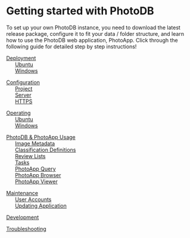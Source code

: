 # Getting started with PhotoDB

To set up your own PhotoDB instance, you need to download the latest release package, configure it to fit your data / folder structure, and learn how to use the PhotoDB web application, PhotoApp. Click through the following guide for detailed step by step instructions!

[Deployment](deployment.md)  
&nbsp;&nbsp;&nbsp;&nbsp;&nbsp;&nbsp;[Ubuntu](../collections/_deployment/deployment_ubuntu.md)  
&nbsp;&nbsp;&nbsp;&nbsp;&nbsp;&nbsp;[Windows](../collections/_deployment/deployment_windows.md)

[Configuration](configuration.md)  
&nbsp;&nbsp;&nbsp;&nbsp;&nbsp;&nbsp;[Project](../collections/_configuration/PhotoDB.md)  
&nbsp;&nbsp;&nbsp;&nbsp;&nbsp;&nbsp;[Server](../collections/_configuration/server.md)  
&nbsp;&nbsp;&nbsp;&nbsp;&nbsp;&nbsp;[HTTPS](../collections/_configuration/https.md)

[Operating](operation.md)  
&nbsp;&nbsp;&nbsp;&nbsp;&nbsp;&nbsp;[Ubuntu](../collections/_operation/operating_ubuntu.md)  
&nbsp;&nbsp;&nbsp;&nbsp;&nbsp;&nbsp;[Windows](../collections/_operation/operating_windows.md)

[PhotoDB & PhotoApp Usage](usage.md)  
&nbsp;&nbsp;&nbsp;&nbsp;&nbsp;&nbsp;[Image Metadata](../collections/_usage/metadata.md)  
&nbsp;&nbsp;&nbsp;&nbsp;&nbsp;&nbsp;[Classification Definitions](../collections/_usage/classification_definition.md)  
&nbsp;&nbsp;&nbsp;&nbsp;&nbsp;&nbsp;[Review Lists](../collections/_usage/review_lists.md)  
&nbsp;&nbsp;&nbsp;&nbsp;&nbsp;&nbsp;[Tasks](../collections/_usage/tasks.md)  
&nbsp;&nbsp;&nbsp;&nbsp;&nbsp;&nbsp;[PhotoApp Query](../collections/_usage/photoapp_query.md)  
&nbsp;&nbsp;&nbsp;&nbsp;&nbsp;&nbsp;[PhotoApp Browser](../collections/_usage/photoapp_browser.md)  
&nbsp;&nbsp;&nbsp;&nbsp;&nbsp;&nbsp;[PhotoApp Viewer](../collections/_usage/photoapp_viewer.md)

[Maintenance](maintenance.md)  
&nbsp;&nbsp;&nbsp;&nbsp;&nbsp;&nbsp;[User Accounts](../collections/_maintenance/user_accounts.md)  
&nbsp;&nbsp;&nbsp;&nbsp;&nbsp;&nbsp;[Updating Application](../collections/_maintenance/updating_application.md)

[Development](development.md)

[Troubleshooting](troubleshooting.md)